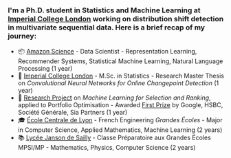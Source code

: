 ### I'm a Ph.D. student in Statistics and Machine Learning at [Imperial College London](https://www.imperial.ac.uk/statistics/research/) working on distribution shift detection in multivariate sequential data. Here is a brief recap of my journey:

- 📦 [Amazon Science](https://www.amazon.science/) - Data Scientist - Representation Learning, Recommender Systems, Statistical Machine Learning, Natural Language Processing (1 year)
- 🔬 [Imperial College London](https://www.imperial.ac.uk/statistics/research/) - M.Sc. in Statistics - Research Master Thesis on _Convolutional Neural Networks for Online Changepoint Detection_ (1 year)
- 🔎 [Research Project](https://catalogue-bibli.ec-lyon.fr/cgi-bin/koha/opac-detail.pl?biblionumber=126295) on _Machine Learning for Selection and Ranking_, applied to Portfolio Optimisation - Awarded [First Prize](https://en.finance-and-innovation-for-good.com/%C3%A9ditions-pr%C3%A9c%C3%A9dentes) by Google, HSBC, Société Générale, Sia Partners (1 year)
- 🎓 [École Centrale de Lyon](https://www.ec-lyon.fr/en) - French Engineering _Grandes Écoles_ - Major in Computer Science, Applied Mathematics, Machine Learning (2 years)
- 📚 [Lycée Janson de Sailly](https://www.janson-de-sailly.fr/cpge-presentation-generale-structure/) - Classe Préparatoire aux Grandes Écoles MPSI/MP - Mathematics, Physics, Computer Science (2 years)
